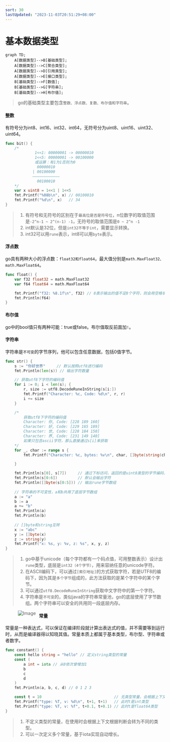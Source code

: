 ```yaml
---
sort: 30
lastUpdated: "2023-11-03T20:51:29+08:00"
---
```

# 基本数据类型

```mermaid
graph TD;
    A[数据类型]-->B[基础类型];
    A[数据类型]-->C[聚合类型];
    A[数据类型]-->D[引用类型];
    A[数据类型]-->E[接口类型];
    B[基础类型]-->F[数值];
    B[基础类型]-->G[字符串];
    B[基础类型]-->H[布尔值];
```


> go的基础类型主要包含`整数、浮点数、复数、布尔值和字符串`。

#### 整数

有符号分为int8、int16、int32、int64，无符号分为uint8、uint16、uint32、uint64。

```go
func bit() {
	/*
			 1<<1: 00000001 -> 00000010
			 1<<5: 00000001 -> 00100000
			 或运算：有1为1否则为0
			  00000010
			| 00100000
			————————————
		      00100010
	*/
	var x uint8 = 1<<1 | 1<<5
	fmt.Printf("%08b\n", x) // 00100010
	fmt.Printf("%d\n", x)   // 34
}
```



> 1. 有符号和无符号的区别在于`最高位是否是符号位`，n位数字的取值范围是`-2^n-1 ~ 2^(n-1) -1`，无符号的取值范围是`0 ~ 2^n -1`
> 2. int默认是32位，但是`int32不等于int`，需要显示转换。
> 3. int32可以用`rune`表示，int8可以用`byte`表示。

#### 浮点数

go具有两种大小的浮点数：`float32和float64`，最大值分别是`math.MaxFloat32、math.MaxFloat64`。

```go
func float() {
	var f32 float32 = math.MaxFloat32
	var f64 float64 = math.MaxFloat64

	fmt.Printf("f32: %8.1f\n", f32) // 8表示输出的值不足8个字符，则会用空格填充 1表示保留小数点后1位
	fmt.Println(f64)
}
```

#### 布尔值

go中的bool值只有两种可能：true或false。布尔值取反前面加`!`。

#### 字符串

字符串是`不可变`的字节序列，他可以包含任意数据，包括0值字节。

```go
func str() {
	s := "你好世界"     // 默认按照utf8进行编码
	fmt.Println(len(s)) // 输出字符数量

	// 获取utf8下字符的编码值
	for i := 0; i < len(s); {
		r, size := utf8.DecodeRuneInString(s[i:])
		fmt.Printf("Character: %c, Code: %d\n", r, r)
		i += size
	}

	/*
		获取utf8下字符的编码值
		Character: 你, Code: [228 189 160]
		Character: 好, Code: [229 165 189]
		Character: 世, Code: [228 184 150]
		Character: 界, Code: [231 149 140]
		如果只包含ascii字符，那么直接通过s[i]来获取
	*/
	for _, char := range s {
		fmt.Printf("Character: %c, bytes: %v\n", char, []byte(string(char)))

	}

	fmt.Println(s[0], s[7])     // 通过下标访问，返回的是uint8类型的字节编码，即228和184
	fmt.Println(s[0:6])         // 默认会输出字符
	fmt.Println([]byte(s[0:5])) // 输出rune字节数组
	
	// 字符串的不可变性，a和b共用了底层字节数组
	a := "a"
	b := a
	a += "b"
	fmt.Println(a)
	fmt.Println(b)
    
    // []byte和string互转
    x := "abc"
	y := []byte(x)
	z := string(y)
	fmt.Printf("x: %s, y: %v, z: %s", x, y, z)
}
```

> 1. go中基于unicode（每个字符都有一个码点值，可用整数表示）设计出`rune`类型，底层是`int32（4个字节）`，用来容纳任意的unicode字符。
> 2. 在ASCII编码下，可以通过`[索引地址]`的方式获取字符，若是UTF8的编码下，因为其是`多个字节`组成的，此方法获取的是某个字符中的某个字节。
> 3. 可以通过`utf8.DecodeRuneInString`获取中文字符中的第一个字符。
> 4. 字符串是`不可变`的，类似java的字符串常量池，go的底层使用了字节数组。两个字符串可以安全的共用同一段底层内存。
>
> <img src="https://fno.leejay.top:9000/images/2025/01/21/96f48207-2176-4dda-bdec-93adcef48729.png" alt="Image" style="float: left; margin-right: 10px;">

#### 常量

常量是一种表达式，可以保证在编译阶段就计算出表达式的值，并不需要等到运行时，从而是编译器得以知晓其值。常量本质上都属于基本类型，布尔型、字符串或者数字。

```go
func constant() {
	const hello string = "hello" // 定义string类型的常量
	const (
		a int = iota // 从0依次曾增加1
		b
		c
		d
	)
	fmt.Println(a, b, c, d) // 0 1 2 3

	const t = 10                                // 无类型常量，会根据上下文确认转为不同的类型
	fmt.Printf("type: %T, v: %d\n", t+1, t+1)   // 此时t是int类型
	fmt.Printf("type: %T, v: %f", t+0.1, t+0.1) // 此时t是float64类型
}
```

> 1. 不定义类型的常量，在使用时会根据上下文根据判断会转为不同的类型。
> 2. 可以一次定义多个常量，基于iota实现自动增长。